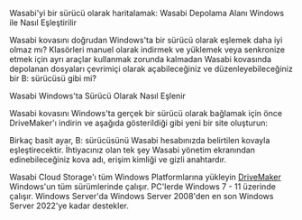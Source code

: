 Wasabi'yi bir sürücü olarak haritalamak: Wasabi Depolama Alanı Windows ile Nasıl Eşleştirilir

Wasabi kovasını doğrudan Windows'ta bir sürücü olarak eşlemek daha iyi olmaz mı? Klasörleri manuel olarak indirmek ve yüklemek veya senkronize etmek için ayrı araçlar kullanmak zorunda kalmadan Wasabi kovasında depolanan dosyaları çevrimiçi olarak açabileceğiniz ve düzenleyebileceğiniz bir B: sürücüsü gibi mi?

Wasabi Windows'ta Sürücü Olarak Nasıl Eşlenir

Wasabi kovasını Windows'ta gerçek bir sürücü olarak bağlamak için önce DriveMaker'ı indirin ve aşağıda gösterildiği gibi yeni bir site oluşturun:

Birkaç basit ayar, B: sürücüsünü Wasabi hesabınızda belirtilen kovayla eşleştirecektir. İhtiyacınız olan tek şey Wasabi yönetim ekranından edinebileceğiniz kova adı, erişim kimliği ve gizli anahtardır.

Wasabi Cloud Storage'ı tüm Windows Platformlarına yükleyin
[DriveMaker](https://backupchain.com/en/drivemaker/) Windows'un tüm sürümlerinde çalışır. PC'lerde Windows 7 - 11 üzerinde çalışır. Windows Server'da Windows Server 2008'den en son Windows Server 2022'ye kadar destekler.
